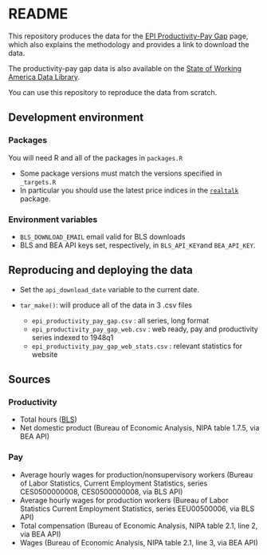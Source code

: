 # README

This repository produces the data for the [EPI Productivity-Pay Gap](<https://www.epi.org/productivity-pay-gap/>) page, which also explains the methodology and provides a link to download the data.

The productivity-pay gap data is also available on the [State of Working America Data Library](<https://data.epi.org>).

You can use this repository to reproduce the data from scratch.

## Development environment

### Packages

You will need R and all of the packages in `packages.R`
- Some package versions must match the versions specified in `_targets.R`
- In particular you should use the latest price indices in the [`realtalk`](https://economic.github.io/realtalk/) package.

### Environment variables

- `BLS_DOWNLOAD_EMAIL` email valid for BLS downloads
- BLS and BEA API keys set, respectively, in `BLS_API_KEY`and `BEA_API_KEY`.

## Reproducing and deploying the data

- Set the `api_download_date` variable to the current date.

- `tar_make()`: will produce all of the data in 3 .csv files
    - `epi_productivity_pay_gap.csv` : all series, long format
    - `epi_productivity_pay_gap_web.csv` : web ready, pay and productivity series indexed to 1948q1
    - `epi_productivity_pay_gap_web_stats.csv` : relevant statistics for website

## Sources

### Productivity

- Total hours ([BLS](https://www.bls.gov/productivity/tables/home.htm))
- Net domestic product (Bureau of Economic Analysis, NIPA table 1.7.5, via BEA API)

### Pay

- Average hourly wages for production/nonsupervisory workers (Bureau of Labor Statistics, Current Employment Statistics, series CES0500000008, CES0500000008, via BLS API)
- Average hourly wages for production workers (Bureau of Labor Statistics Current Employment Statistics, series EEU00500006, via BLS API)
- Total compensation (Bureau of Economic Analysis, NIPA table 2.1, line 2, via BEA API)
- Wages (Bureau of Economic Analysis, NIPA table 2.1, line 3, via BEA API)
     

